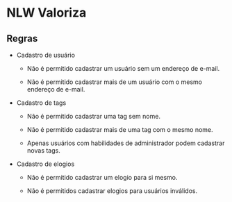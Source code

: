 # NLW Valoriza

## Regras

* Cadastro de usuário

    - Não é permitido cadastrar um usuário sem um endereço de e-mail.

    - Não é permitido cadastrar mais de um usuário com o mesmo endereço de e-mail.

- Cadastro de tags

    - Não é permitido cadastrar uma tag sem nome.

    - Não é permitido cadastrar mais de uma tag com o mesmo nome.

    - Apenas usuários com habilidades de administrador podem cadastrar novas tags.

- Cadastro de elogios

    - Não é permitido cadastrar um elogio para si mesmo.

    - Não é permitidos cadastrar elogios para usuários inválidos.